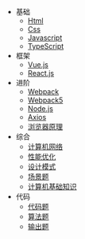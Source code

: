 ﻿* 基础
  * [Html](八股/html.md)
  * [Css](八股/css.md)
  * [Javascript](八股/javascript.md)
  * [TypeScript](八股/typescript.md)
* 框架
  * [Vue.js](八股/vue.md)
  * [React.js](八股/react.md)
* 进阶
  * [Webpack](八股/webpack.md)
  * [Webpack5](八股/webpack5.md)
  * [Node.js](八股/node.js.md)
  * [Axios](八股/axios.md)
  * [浏览器原理](八股/浏览器.md)
* 综合
  * [计算机网络](八股/网络.md)
  * [性能优化](八股/性能优化.md)
  * [设计模式](八股/设计模式.md)
  * [场景题](八股/场景题.md) 	
  * [计算机基础知识](八股/常见计算机基础.md)
* 代码
  * [代码题](八股/代码题.md)
  * [算法题](八股/算法题.md)
  * [输出题](八股/输出题.md)

